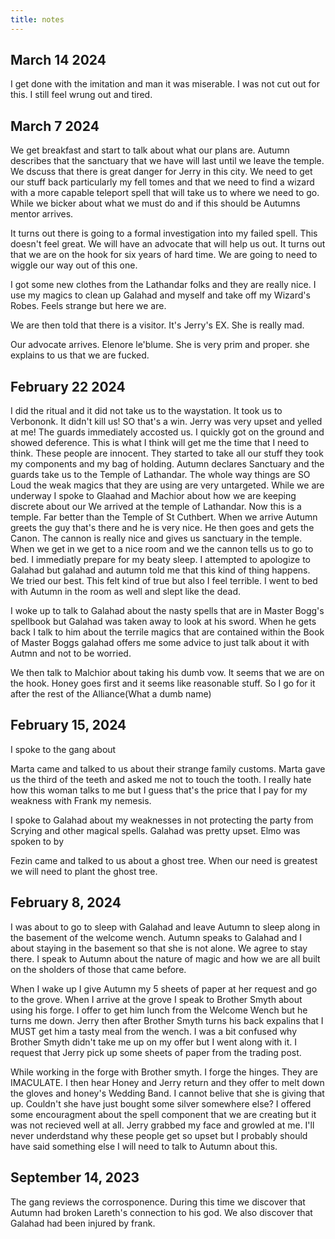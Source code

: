 ```yaml
---
title: notes
---
```


## March 14 2024

I get done with the imitation and man it was miserable. I was not cut out for this. I still feel wrung out and tired. 

## March 7 2024

We get breakfast and start to talk about what our plans are. Autumn describes that the sanctuary that we have will last until we leave the temple.  We dscuss that there is great danger for Jerry in this city. We need to get our stuff back particularly my fell tomes and that we need to find a wizard with a more capable teleport spell that will take us to where we need to go. While we bicker about what we must do and if this should be Autumns mentor arrives. 

It turns out there is going to a formal investigation into my failed spell. This doesn't feel great. We will have an advocate that will help us out. It turns out that we are on the hook for six years of hard time. We are going to need to wiggle our way out of this one. 

I got some new clothes from the Lathandar folks and they are really nice. I use my magics to clean up Galahad and myself and take off my Wizard's Robes. Feels strange but here we are. 

We are then told that there is a visitor. It's Jerry's EX. She is really mad. 

Our advocate arrives. Elenore le'blume. She is very prim and proper. she explains to us that we are fucked. 

## February 22 2024

I did the ritual and it did not take us to the waystation. It took us to Verbononk. It didn't kill us! SO that's a win. Jerry was very upset and yelled at me!  The guards immediately accosted us. I quickly got on the ground and showed deference. This is what I think will get me the time that I need to think.  These people are innocent. They started to take all our stuff they took my components and my bag of holding. Autumn declares Sanctuary and the guards take us to the Temple of Lathandar. The whole way things are SO Loud the weak magics that they are using are very untargeted. While we are underway I spoke to Glaahad and Machior about how we are keeping discrete about our We arrived at the temple of Lathandar. Now this is a temple. Far better than the Temple of St Cuthbert. When we arrive Autumn greets the guy that's there and he is very nice. He then goes and gets the Canon. The cannon is really nice and gives us sanctuary in the temple. When we get in we get to a nice room and we the cannon tells us to go to bed. I immediatly prepare for my beaty sleep. I attempted to apologize to Galahad but galahad and autumn told me that this kind of thing happens. We tried our best. This felt kind of true but also I feel terrible. I went to bed with Autumn in the room as well and slept like the dead. 

I woke up to talk to Galahad about the nasty spells that are in Master Bogg's spellbook but Galahad was taken away to look at his sword. When he gets back I talk to him about the terrile magics that are contained within the Book of Master Boggs galahad offers me some advice to just talk about it with Autmn and not to be worried. 

We then talk to Malchior about taking his dumb vow. It seems that we are on the hook. Honey goes first and it seems like reasonable stuff. So I go for it after the rest of the Alliance(What a dumb name)



## February 15, 2024

I spoke to the gang about 

Marta came and talked to us about their strange family customs. Marta gave us the third of the teeth and asked me not to touch the tooth. I really hate how this woman talks to me but I guess that's the price that I pay for my weakness with Frank my nemesis. 

I spoke to Galahad about my weaknesses in not protecting the party from Scrying and other magical spells. Galahad was pretty upset. Elmo was spoken to by 

Fezin came and talked to us about a ghost tree. When our need is greatest we will need to plant the ghost tree. 



## February 8, 2024

I was about to go to sleep with Galahad and leave Autumn to sleep along in the basement of the welcome wench. Autumn speaks to Galahad and I about staying in the basement so that she is not alone. We agree to stay there. I speak to Autumn about the nature of magic and how we are all built on the sholders of those that came before.

When I wake up I give Autumn my 5 sheets of paper at her request and go to the grove. When I arrive at the grove I speak to Brother Smyth about using his forge. I offer to get him lunch from the Welcome Wench but he turns me down. Jerry then after Brother Smyth turns his back expalins that I MUST get him a tasty meal from the wench. I was a bit confused why Brother Smyth didn't take me up on my offer but I went along with it. I request that Jerry pick up some sheets of paper from the trading post.

While working in the forge with Brother smyth. I forge the hinges. They are IMACULATE. I then hear Honey and Jerry return and they offer to melt down the gloves and honey's Wedding Band. I cannot belive that she is giving that up. Couldn't she have just bought some silver somewhere else? I offered some encouragment about the spell component that we are creating but it was not recieved well at all. Jerry grabbed my face and growled at me. I'll never underdstand why these people get so upset but I probably should have said something else I will need to talk to Autumn about this.

## September 14, 2023

The gang reviews the corrosponence. During this time we discover that Autumn had broken Lareth's connection to his god. We also discover that Galahad had been injured by frank. 